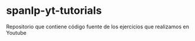 # spanlp-yt-tutorials
Repositorio que contiene código fuente de los ejercicios que realizamos en Youtube
